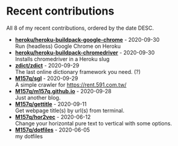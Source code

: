 # Recent contributions

All <!-- recent_contributions_count starts -->8<!-- recent_contributions_count ends --> of my recent contributions, ordered by the date DESC.

<!-- recent_contributions starts -->
* **[heroku/heroku-buildpack-google-chrome](https://github.com/heroku/heroku-buildpack-google-chrome)** - 2020-09-30
<br>Run (headless) Google Chrome on Heroku
* **[heroku/heroku-buildpack-chromedriver](https://github.com/heroku/heroku-buildpack-chromedriver)** - 2020-09-30
<br>Installs chromedriver in a Heroku slug
* **[zdict/zdict](https://github.com/zdict/zdict)** - 2020-09-29
<br>The last online dictionary framework you need. (?)
* **[M157q/sgl](https://github.com/M157q/sgl)** - 2020-09-29
<br>A simple crawler for https://rent.591.com.tw/
* **[M157q/m157q.github.io](https://github.com/M157q/m157q.github.io)** - 2020-09-28
<br>Just another blog.
* **[M157q/gettitle](https://github.com/M157q/gettitle)** - 2020-09-11
<br>Get webpage title(s) by url(s) from terminal.
* **[M157q/hor2vec](https://github.com/M157q/hor2vec)** - 2020-06-12
<br>Change your horizontal pure text to vertical with some options.
* **[M157q/dotfiles](https://github.com/M157q/dotfiles)** - 2020-06-05
<br>my dotfiles
<!-- recent_contributions ends -->
